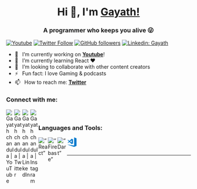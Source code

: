 <h1 align="center"> Hi 👋, I'm <a href="https://www.youtube.com/channel/UCb-5OjndhZqj1JISfhWK7zQ">Gayath!</a></h1>
<h3 align="center">A programmer who keeps you alive 😜</h3>

[![Youtube](https://img.shields.io/static/v1?label=Gayath&message=Subscribe&logo=YouTube&color=FF0000&style=for-the-badge)][youtube]
[![Twitter Follow](https://img.shields.io/twitter/follow/gayath?color=1DA1F2&label=Followers&logo=twitter&style=for-the-badge)][twitter]
[![GitHub followers](https://img.shields.io/github/followers/Gayath1?logo=GitHub&style=for-the-badge)][github]
[![Linkedin: Gayath](https://img.shields.io/badge/-CONNECT-blue?style=for-the-badge&logo=Linkedin&link=www.linkedin.com/in/gayathchandula/)][linkedin]

- 🔭 &ensp;I’m currently working on [**Youtube**][youtube]!
- 🌱 &ensp;I’m currently learning React ❤️
- 👯 &ensp;I’m looking to collaborate with other content creators
- ⚡ &ensp;Fun fact: I love Gaming & podcasts
- 📫 &ensp;How to reach me: [**Twitter**][twitter]

### Connect with me:



[<img align="left" alt="Gayath chandula | YouTube" width="22px" src="https://cdn.jsdelivr.net/npm/simple-icons@v3/icons/youtube.svg" />][youtube]
[<img align="left" alt="Gayath chandula | Twitter" width="22px" src="https://cdn.jsdelivr.net/npm/simple-icons@v3/icons/twitter.svg" />][twitter]
[<img align="left" alt="Gayath chandula | LinkedIn" width="22px" src="https://cdn.jsdelivr.net/npm/simple-icons@v3/icons/linkedin.svg" />][linkedin]
[<img align="left" alt="Gayath chandula | Instagram" width="22px" src="https://cdn.jsdelivr.net/npm/simple-icons@v3/icons/instagram.svg" />][instagram]

<br />

### Languages and Tools:
[<img align="left" alt=“React” width="26px" src="https://www.vectorlogo.zone/logos/reactjs/reactjs-icon.svg" />][youtube]
[<img align="left" alt=“Firebase” width="26px" src="https://www.vectorlogo.zone/logos/firebase/firebase-icon.svg" />][youtube]
[<img align="left" alt=“Dart” width="26px" src="https://www.vectorlogo.zone/logos/dartlang/dartlang-icon.svg" />][youtube]
[<img align="left" alt=“Github” width="26px" src="https://raw.githubusercontent.com/github/explore/80688e429a7d4ef2fca1e82350fe8e3517d3494d/topics/visual-studio-code/visual-studio-code.png" />][youtube]



<br />
<br />

---

[youtube]: https://www.youtube.com/channel/UCb-5OjndhZqj1JISfhWK7zQ
[twitter]: https://twitter.com/GayanChandula
[linkedin]: www.linkedin.com/in/gayathchandula
[github]: https://github.com/Gayath1
[instagram]: https://www.instagram.com/gayanchandula/
